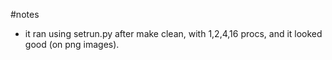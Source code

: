 #notes
* it ran using setrun.py after make clean, with 1,2,4,16 procs, and it looked good (on png images).